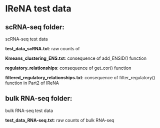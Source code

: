 # IReNA test data
## scRNA-seq folder:
scRNA-seq test data

**test_data_scRNA.txt**: raw counts of

**Kmeans_clustering_ENS.txt**: consequence of add_ENSID() function

**regulatory_relationships**: consequence of get_cor() function

**filtered_regulatory_relationships.txt**: consequence of filter_regulatory() function in Part2 of IReNA


## bulk RNA-seq folder:
bulk RNA-seq test data

**test_data_RNA-seq.txt**: raw counts of bulk RNA-seq
